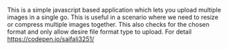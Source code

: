 This is a simple javascript based application which lets you upload multiple images in a single go. 
This is useful in a scenario where we need to resize or compress multiple images together.
This also checks for the chosen format and only allow desire file format type to upload.
For detail https://codepen.io/saifali3251/
